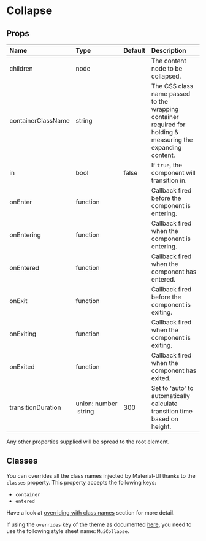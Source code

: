 # Collapse



## Props
| Name | Type | Default | Description |
|:-----|:-----|:--------|:------------|
| children | node |  | The content node to be collapsed. |
| containerClassName | string |  | The CSS class name passed to the wrapping container required for holding & measuring the expanding content. |
| in | bool | false | If `true`, the component will transition in. |
| onEnter | function |  | Callback fired before the component is entering. |
| onEntering | function |  | Callback fired when the component is entering. |
| onEntered | function |  | Callback fired when the component has entered. |
| onExit | function |  | Callback fired before the component is exiting. |
| onExiting | function |  | Callback fired when the component is exiting. |
| onExited | function |  | Callback fired when the component has exited. |
| transitionDuration | union:&nbsp;number<br>&nbsp;string<br> | 300 | Set to 'auto' to automatically calculate transition time based on height. |

Any other properties supplied will be spread to the root element.
## Classes

You can overrides all the class names injected by Material-UI thanks to the `classes` property.
This property accepts the following keys:
- `container`
- `entered`

Have a look at [overriding with class names](/customization/overrides#overriding-with-class-names)
section for more detail.

If using the `overrides` key of the theme as documented
[here](/customization/themes#customizing-all-instances-of-a-component-type),
you need to use the following style sheet name: `MuiCollapse`.
